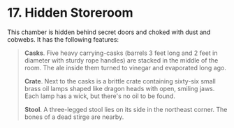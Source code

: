 # 17. Hidden Storeroom

This chamber is hidden behind secret doors and choked with dust and cobwebs. It has the following features:

>**Casks**. Five heavy carrying-casks (barrels 3 feet long and 2 feet in diameter with sturdy rope handles) are stacked in the middle of the room. The ale inside them turned to vinegar and evaporated long ago.
>
>**Crate**. Next to the casks is a brittle crate containing sixty-six small brass oil lamps shaped like dragon heads with open, smiling jaws. Each lamp has a wick, but there's no oil to be found.
>
>**Stool**. A three-legged stool lies on its side in the northeast corner. The bones of a dead stirge are nearby.
>
